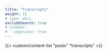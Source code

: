 ```yaml
---
title: "Transcripts"
weight: 12
# type: docs
excludeSearch: true
# sidebar:
#   separator: true
---
```


{{< custom/content-list "posts" "transcripts" >}}
